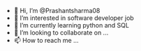 - 👋 Hi, I’m @Prashantsharma08
- 👀 I’m interested in software developer job
- 🌱 I’m currently learning python and SQL
- 💞️ I’m looking to collaborate on ...
- 📫 How to reach me ...

<!---
Prashantsharma08/Prashantsharma08 is a ✨ special ✨ repository because its `README.md` (this file) appears on your GitHub profile.
You can click the Preview link to take a look at your changes.
--->
